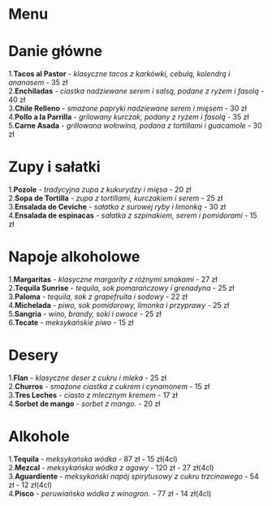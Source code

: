 # Menu
# Danie główne
1.**Tacos al Pastor** - *klasyczne tacos z karkówki, cebulą, kolendrą i ananasem* - 35 zł  
2.**Enchiladas** - *ciastka nadziewane serem i salsą, podane z ryżem i fasolą* - 40 zł  
3.**Chile Relleno** - *smażone papryki nadziewane serem i mięsem* - 30 zł  
4.**Pollo a la Parrilla** - *grilowany kurczak, podany z ryżem i fasolą* - 35 zł  
5.**Carne Asada** - *grillowana wołowina, podana z tortillami i guacamole* - 30 zł  
# Zupy i sałatki
1.**Pozole** - *tradycyjna zupa z kukurydzy i mięsa* - 20 zł  
2.**Sopa de Tortilla** - *zupa z tortillami, kurczakiem i serem* - 25 zł  
3.**Ensalada de Ceviche** - *sałatka z surowej ryby i limonką* - 30 zł  
4.**Ensalada de espinacas** - *sałatka z szpinakiem, serem i pomidorami* - 15 zł    
# Napoje alkoholowe
1.**Margaritas** - *klasyczne margarity z różnymi smakami* - 27 zł  
2.**Tequila Sunrise** - *tequila, sok pomarańczowy i grenadyna* - 25 zł  
3.**Paloma** - *tequila, sok z grapefruita i sodowy* - 22 zł  
4.**Michelada** - *piwo, sok pomidorowy, limonka i przyprawy* - 25 zł  
5.**Sangria** - *wino, brandy, soki i owoce* - 25 zł  
6.**Tecate** - *meksykańskie piwo* - 15 zł  
# Desery
1.**Flan** - *klasyczne deser z cukru i mleka* - 25 zł  
2.**Churros** - *smażone ciastka z cukrem i cynamonem* - 15 zł  
3.**Tres Leches** - *ciasto z mlecznym kremem* - 17 zł  
4.**Sorbet de mango** - *sorbet z mango.* - 20 zł  
# Alkohole
1.**Tequila** - *meksykańska wódka* - 87 zł - 15 zł(4cl)  
2.**Mezcal** - *meksykańska wódka z agawy* - 120 zł - 27 zł(4cl)  
3.**Aguardiente** - *meksykański napój spirytusowy z cukru trzcinowego* - 54 zł - 12 zł(4cl)  
4.**Pisco** - *peruwiańska wódka z winogron.* - 77 zł - 14 zł(4cl)  
